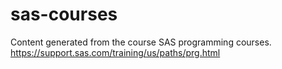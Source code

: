 # sas-courses
Content generated from the course SAS programming courses. https://support.sas.com/training/us/paths/prg.html
